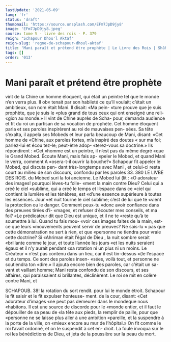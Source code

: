 ```yaml
---
lastUpdate: '2021-05-09'
lang: 'fr'
status: 'draft'
thumbnail: 'https://source.unsplash.com/EFm7JpD9jy8'
image: 'EFm7JpD9jy8.jpeg'
source: tome V - livre des rois - P. 379
reign: "Schapour Dhou'l Aktaf"
reign-slug: 'regne-de-schapour-dhoul-aktaf'
title: 'Mani paraît et prétend être prophète | Le Livre des Rois | Shâhnâmeh'
tags: []
order: '013'
---
```


<!-- LTeX: language=fr -->

# Mani paraît et prétend être prophète

vint de la Chine un homme éloquent, qui était un peintre tel que le monde n’en verra plus. Il ob« tenait par son habileté ce qu’il voulait; c’était un ambitieux, son nom était Mani. Il disait: «Ma pein- «ture prouve que je suis prophète, que je suis le «plus grand de tous ceux qui ont enseigné une reli- «gion au monde.» Il vint de Chine auprès de Scha-
pour, demanda audience et fit du roi un partisan de sa vocation de prophète. Cet homme éloquent parla
et ses paroles inspirèrent au roi de mauvaises pen- sées. Sa tête s’exalta, il appela ses Mobeds et leur
parla beaucoup de Mani, disant: «Cet homme de «Chine, aux paroles fortes, m’a inspiré des doutes
« sur ma foi; parlez-lui et écou tez-le; peut-être adop- «terez-vous sa doctrine.» Ils répondirent : «Cet «homme est un peintre, il n’est pas du même degré
«que le Grand Mobed. Écoute Mani, mais fais ap-
«peler le Mobed, et quand Mani le verra, comment A «osera-t-il ouvrir la bouche?»
Schapour fit appeler le Mobed, qui discuta pen- dant très-longtemps avec Mani , et celui-ci resta court au milieu de son discours, confondu par les paroles 33.
380 LE LlVBE DES ROIS.
du Mobed suri la foi ancienne. Le Mobed lui (lit :
«O adorateur des images! pourquoi lèves-tu folle-
«ment la main contre Dieu? Celui qui a créé le ciel
«sublime, qui a créé le temps et l’espace dans ce
«ciel qui contient la lumière et les ténèbres, est
«d’une essence supérieure à toutes les essences. Jour
«et nuit tourne le ciel sublime; c’est de lui que te
«vient la protection ou le danger. Comment peux-tu
«donc avoir confiance dans des preuves tirées d’i-
«mages, et refuser d’écouter mes conseils, et ma foi?
«Le prédicateur dit que Dieu est unique, et il ne te
«reste qu’à te soumettre à lui. Quand tu fais mou-
«voir ces images faites de la main, est-ce que leurs
«mouvements peuvent servir de preuves? Ne sais-lu
« pas que cette démonstration ne sert à rien, et que
«personne ne tiendra pour vraie cette doctrine? Si
«Ahriman était l’égal de Dieu , la nuit sombre serait
«brillante comme le jour, et toute l’année les jours
«et les nuits seraient égaux et il n’y aurait pendant
«sa rotation ni un plus ni un moins. Le Créateur
« n’est pas contenu dans un lieu, car il est tin-dessus
«(le l’espace et du temps. Ce sont des paroles insen-
«sées, voilà tout, et personne ne soutiendra ton «dire.»
ll ajouta encore bien des paroles, car c’était un sa-
vant et vaillant homme; Mani resta confondu de son discours, et ses alfaires, qui paraissaient si brillantes,
déclinèrent. Le roi se mit en colère contre Mani, et

SCHAPOUB. 38! la rotation du sort rendit. pour lui le monde étroit.
Schapour le fit saisir et le fit expulser honteuse- ment. de la cour, disant: «Cet adorateur d’images
«ne peut pas demeurer dans le mondeque nous «habitons. Il est une source de discorde pour le «monde entier, et il faut le dépouiller de sa peau de «la tête aux pieds, la remplir de paille, pour que «personne ne se laisse plus aller à une ambition «pareille, et la suspendre à la porte de la ville, on «mieux encore au mur de l’hôpital.» On fit comme
le roi l’avait ordonné, et on le suspendit à cet en- droit. La foule invoqua sur le roi les bénédictions de Dieu, et jeta de la poussière sur la peau du mort.
